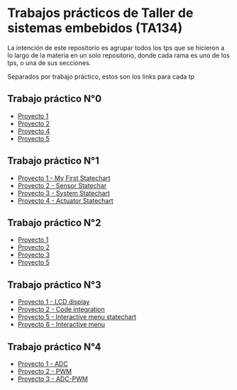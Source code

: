 # Trabajos prácticos de Taller de sistemas embebidos (TA134)
La intención de este repositorio es agrupar todos los tps que se hicieron a lo largo de la materia en un solo repositorio, donde cada rama es uno de los tps, o una de sus secciones.

Separados por trabajo práctico, estos son los links para cada tp

## Trabajo práctico N°0
- [Proyecto 1](https://github.com/JuanBiancuzzo/TPs-TDSE/tree/TP0-Proyecto1) 
- [Proyecto 2](https://github.com/JuanBiancuzzo/TPs-TDSE/tree/TP0-Proyecto2)
- [Proyecto 4](https://github.com/JuanBiancuzzo/TPs-TDSE/tree/TP0-Proyecto4)
- [Proyecto 5](https://github.com/JuanBiancuzzo/TPs-TDSE/tree/TP0-Proyecto5)

## Trabajo práctico N°1
- [Proyecto 1 - My First Statechart](https://github.com/JuanBiancuzzo/TPs-TDSE/tree/TP1-Proyecto1-My-First-Statechart)
- [Proyecto 2 - Sensor Statechar](https://github.com/JuanBiancuzzo/TPs-TDSE/tree/TP1-Proyecto2-Sensor-Statechart)
- [Proyecto 3 - System Statechart](https://github.com/JuanBiancuzzo/TPs-TDSE/tree/TP1-Proyecto3-System-Statechart)
- [Proyecto 4 - Actuator Statechart](https://github.com/JuanBiancuzzo/TPs-TDSE/tree/TP1-Proyecto4-Actuator-Statechart)

## Trabajo práctico N°2
- [Proyecto 1](https://github.com/JuanBiancuzzo/TPs-TDSE/tree/TP2-Proyecto1) 
- [Proyecto 2](https://github.com/JuanBiancuzzo/TPs-TDSE/tree/TP2-Proyecto2)
- [Proyecto 3](https://github.com/JuanBiancuzzo/TPs-TDSE/tree/TP2-Proyecto3)
- [Proyecto 5](https://github.com/JuanBiancuzzo/TPs-TDSE/tree/TP2-Proyecto5)

## Trabajo práctico N°3
- [Proyecto 1 - LCD display](https://github.com/JuanBiancuzzo/TPs-TDSE/tree/TP3-Proyecto1-LCD-display)
- [Proyecto 2 - Code integration](https://github.com/JuanBiancuzzo/TPs-TDSE/tree/TP3-Proyecto2-Code-integration)
- [Proyecto 5 - Interactive menu statechart](https://github.com/JuanBiancuzzo/TPs-TDSE/tree/TP3-Proyecto5-Interactive-menu-statechart)
- [Proyecto 6 - Interactive menu](https://github.com/JuanBiancuzzo/TPs-TDSE/tree/TP3-Proyecto6-Interactive-menu)

## Trabajo práctico N°4
- [Proyecto 1 - ADC](https://github.com/JuanBiancuzzo/TPs-TDSE/tree/TP4-Proyecto1-ADC) 
- [Proyecto 2 - PWM](https://github.com/JuanBiancuzzo/TPs-TDSE/tree/TP4-Proyecto2-PWM)
- [Proyecto 3 - ADC-PWM](https://github.com/JuanBiancuzzo/TPs-TDSE/tree/TP4-Proyecto3-ADC-PWM)